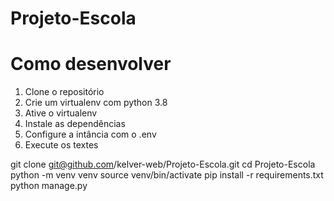 # Projeto-Escola
<h1>Como desenvolver</h1>
<ol>
<li>Clone o repositório</li>
<li>Crie um virtualenv com python 3.8</li>
<li>Ative o virtualenv</li>
<li>Instale as dependências</li>
<li>Configure a intância com o .env</li>
<li>Execute os textes</li>
</ol>

git clone git@github.com/kelver-web/Projeto-Escola.git
cd Projeto-Escola
python -m venv venv
source venv/bin/activate
pip install -r requirements.txt
python manage.py

